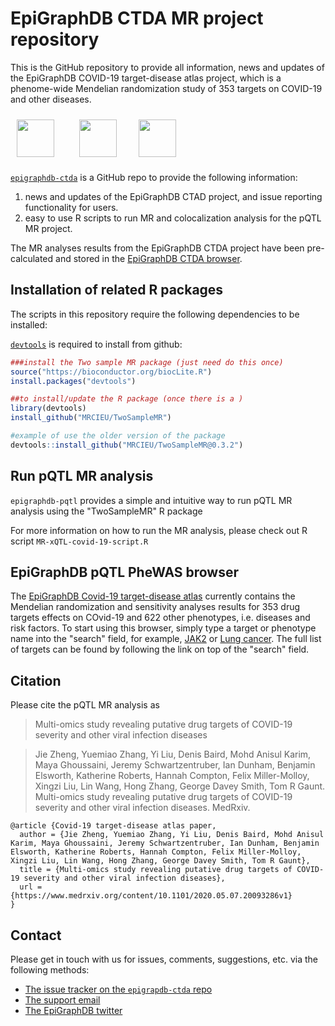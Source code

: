 # EpiGraphDB CTDA MR project repository 
This is the GitHub repository to provide all information, news and updates of the EpiGraphDB COVID-19 target-disease atlas project, which is a phenome-wide Mendelian randomization study of 353 targets on COVID-19 and other diseases. 

<a href="http://epigraphdb.org/pqtl/"><img src="https://epigraphdb.org/img/epigraphdb-logo.ed38e02a.svg" alt="" height="60" style="padding:10px"/></a> <span class="pull-right">&nbsp;&nbsp;&nbsp; <a href="http://www.bris.ac.uk"><img src="https://epigraphdb.org/img/uob.16744ca9.svg" alt="" height="60" style="padding:10px"/></a>&nbsp;&nbsp;&nbsp; <a href="http://www.bris.ac.uk/ieu"><img src="http://www.bristol.ac.uk/media-library/sites/integrative-epidemiology/images/mrc-ieu-logo.png" alt="" height="60" style="padding:10px"/></a> </span>

<!-- badges: start -->

<!--
[![CRAN status](https://www.r-pkg.org/badges/version/epigraphdb)](https://cran.r-project.org/package=epigraphdb)
[![Travis build status](https://travis-ci.org/MRCIEU/epigraphdb-r.svg?branch=master)](https://travis-ci.org/MRCIEU/epigraphdb-ctda)
-->

<!-- badges: end -->

[`epigraphdb-ctda`](https://github.com/MRCIEU/epigraphdb-ctda/) is a GitHub repo to provide the following information: 
1. news and updates of the EpiGraphDB CTAD project, and issue reporting functionality for users. 
2. easy to use R scripts to run MR and colocalization analysis for the pQTL MR project. 

The MR analyses results from the EpiGraphDB CTDA project have been pre-calculated and stored in the [EpiGraphDB CTDA browser](https://epigraphdb.org/ctda/). 

## Installation of related R packages

The scripts in this repository require the following dependencies to be installed:

[`devtools`](https://devtools.r-lib.org/)
is required to install from github:

```r
###install the Two sample MR package (just need do this once) 
source("https://bioconductor.org/biocLite.R")
install.packages("devtools")

##to install/update the R package (once there is a )
library(devtools)
install_github("MRCIEU/TwoSampleMR")

#example of use the older version of the package
devtools::install_github("MRCIEU/TwoSampleMR@0.3.2")
```

## Run pQTL MR analysis

`epigraphdb-pqtl` provides a simple and intuitive way to run pQTL MR analysis using the "TwoSampleMR" R package

For more information on how to run the MR analysis, please check out R script `MR-xQTL-covid-19-script.R`

## EpiGraphDB pQTL PheWAS browser 

The [EpiGraphDB Covid-19 target-disease atlas](https://epigraphdb.org/ctda/) currently contains the Mendelian randomization and sensitivity analyses results for 353 drug targets effects on COvid-19 and 622 other phenotypes, i.e. diseases and risk factors. To start using this browser, simply type a target or phenotype name into the "search" field, for example, [JAK2](https://epigraphdb.org/ctda/JAK2) or [Lung cancer](https://epigraphdb.org/ctda/Lung%20cancer). The full list of targets can be found by following the link on top of the "search" field.

## Citation

Please cite the pQTL MR analysis as

> Multi-omics study revealing putative drug targets of COVID-19 severity and other viral infection diseases

> Jie Zheng, Yuemiao Zhang, Yi Liu, Denis Baird, Mohd Anisul Karim, Maya Ghoussaini, Jeremy Schwartzentruber, Ian Dunham, Benjamin Elsworth, Katherine Roberts, Hannah Compton, Felix Miller-Molloy, Xingzi Liu, Lin Wang, Hong Zhang, George Davey Smith, Tom R Gaunt. Multi-omics study revealing putative drug targets of COVID-19 severity and other viral infection diseases. MedRxiv. 

```
@article {Covid-19 target-disease atlas paper,
  author = {Jie Zheng, Yuemiao Zhang, Yi Liu, Denis Baird, Mohd Anisul Karim, Maya Ghoussaini, Jeremy Schwartzentruber, Ian Dunham, Benjamin Elsworth, Katherine Roberts, Hannah Compton, Felix Miller-Molloy, Xingzi Liu, Lin Wang, Hong Zhang, George Davey Smith, Tom R Gaunt},
  title = {Multi-omics study revealing putative drug targets of COVID-19 severity and other viral infection diseases},
  url = {https://www.medrxiv.org/content/10.1101/2020.05.07.20093286v1}
}
```

## Contact

Please get in touch with us for issues, comments, suggestions, etc. via the following methods:

- [The issue tracker on the `epigrapdb-ctda` repo](https://github.com/MRCIEU/epigraphdb-ctda/issues)
- [The support email](mailto:feedback@epigraphdb.org)
- [The EpiGraphDB twitter](https://twitter.com/epigraphdb)
